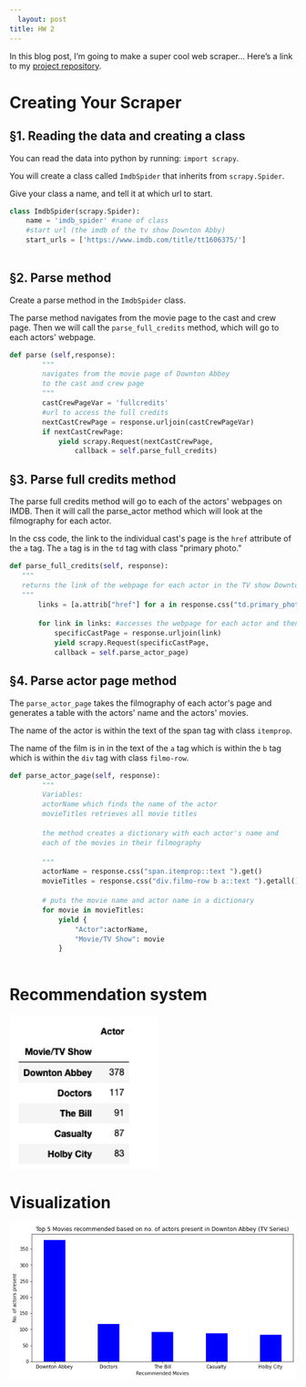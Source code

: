 ```yaml
---
  layout: post
title: HW 2
---
```

  
  In this blog post, I’m going to make a super cool web scraper… Here’s a link to my [project repository](https://github.com/chloeflorit/homework2webScraping).


# Creating Your Scraper

## §1. Reading the data and creating a class
You can read the data into python by running: `import scrapy`.

You will create a class called `ImdbSpider` that inherits from `scrapy.Spider`.

Give your class a name, and tell it at which url to start. 

```python
class ImdbSpider(scrapy.Spider):
    name = 'imdb_spider' #name of class
    #start url (the imdb of the tv show Downton Abby)
    start_urls = ['https://www.imdb.com/title/tt1606375/'] 
    
```

## §2. Parse method
Create a parse method in the `ImdbSpider` class. 

The parse method navigates from the movie page to the cast and crew page. 
Then we will call the `parse_full_credits` method, which will go to each actors' webpage. 
``` python 
def parse (self,response):
        """
        navigates from the movie page of Downton Abbey 
        to the cast and crew page
        """
        castCrewPageVar = 'fullcredits' 
        #url to access the full credits 
        nextCastCrewPage = response.urljoin(castCrewPageVar) 
        if nextCastCrewPage:
            yield scrapy.Request(nextCastCrewPage, 
                callback = self.parse_full_credits) 
```

## §3. Parse full credits method
The parse full credits method will go to each of the actors' webpages on IMDB. 
Then it will call the parse_actor method which will look at the filmography for each actor. 

In the css code, the link to the individual cast's page is the `href` attribute of the `a` tag. The `a` tag is in the `td` tag with class "primary photo."


 ```python
def parse_full_credits(self, response):
    """
    returns the link of the webpage for each actor in the TV show Downton Abbey
    """
        links = [a.attrib["href"] for a in response.css("td.primary_photo a")]
        
        for link in links: #accesses the webpage for each actor and then calls the parse_actor_page method
            specificCastPage = response.urljoin(link)
            yield scrapy.Request(specificCastPage,
            callback = self.parse_actor_page)
 ```
 
## §4. Parse actor page method
The `parse_actor_page` takes the filmography of each actor's page and generates a table with the actors' name and the actors' movies. 

The name of the actor is within the text of the span tag with class `itemprop`. 

The name of the film is in in the text of the `a` tag which is within the `b` tag which is within the `div` tag with class `filmo-row`. 
```python
def parse_actor_page(self, response):
        """
        Variables:
        actorName which finds the name of the actor
        movieTitles retrieves all movie titles 

        the method creates a dictionary with each actor's name and 
        each of the movies in their filmography

        """
        actorName = response.css("span.itemprop::text ").get()
        movieTitles = response.css("div.filmo-row b a::text ").getall()

        # puts the movie name and actor name in a dictionary
        for movie in movieTitles:  
            yield {
                "Actor":actorName,
                "Movie/TV Show": movie
            }
        
```

# Recommendation system
![image-example.png](/images/table2.png)

# Visualization

![image-example.png](/images/plotVisualization.png)